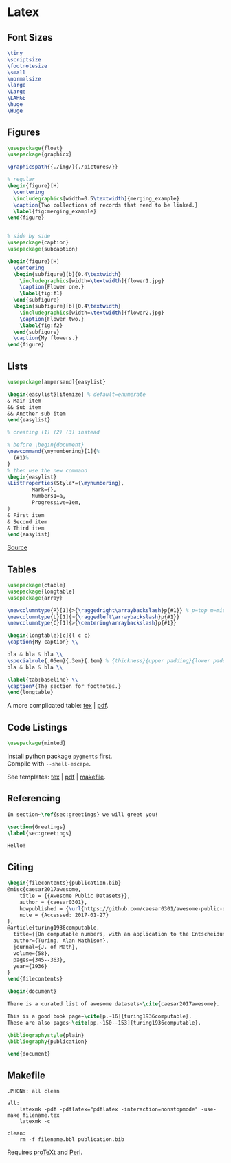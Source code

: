 
# Latex

## Font Sizes

```latex
\tiny
\scriptsize
\footnotesize
\small
\normalsize
\large
\Large
\LARGE
\huge
\Huge
```

## Figures

```latex
\usepackage{float}
\usepackage{graphicx}

\graphicspath{{./img/}{./pictures/}}

% regular
\begin{figure}[H]
  \centering
  \includegraphics[width=0.5\textwidth]{merging_example}
  \caption{Two collections of records that need to be linked.}
  \label{fig:merging_example}
\end{figure}


% side by side
\usepackage{caption}
\usepackage{subcaption}

\begin{figure}[H]
  \centering
  \begin{subfigure}[b]{0.4\textwidth}
    \includegraphics[width=\textwidth]{flower1.jpg}
    \caption{Flower one.}
    \label{fig:f1}
  \end{subfigure}
  \begin{subfigure}[b]{0.4\textwidth}
    \includegraphics[width=\textwidth]{flower2.jpg}
    \caption{Flower two.}
    \label{fig:f2}
  \end{subfigure}
  \caption{My flowers.}
\end{figure}
```

## Lists

```latex
\usepackage[ampersand]{easylist}

\begin{easylist}[itemize] % default=enumerate
& Main item
&& Sub item
&& Another sub item
\end{easylist}

% creating (1) (2) (3) instead

% before \begin{document}
\newcommand{\mynumbering}[1]{%
  (#1)%
}
% then use the new command
\begin{easylist}
\ListProperties(Style*={\mynumbering},
        Mark={},
        Numbers1=a,
        Progressive=1em,
)
& First item
& Second item
& Third item
\end{easylist}
```
[Source](https://en.wikibooks.org/wiki/LaTeX/List_Structures#Easylist_package)

## Tables
```latex
\usepackage{ctable}
\usepackage{longtable}
\usepackage{array}

\newcolumntype{R}[1]{>{\raggedright\arraybackslash}p{#1}} % p=top m=middle b=bottom alignment
\newcolumntype{L}[1]{>{\raggedleft\arraybackslash}p{#1}}
\newcolumntype{C}[1]{>{\centering\arraybackslash}p{#1}}

\begin{longtable}[c]{l c c}
\caption{My caption} \\

bla & bla & bla \\
\specialrule{.05em}{.3em}{.1em} % {thickness}{upper padding}{lower padding}
bla & bla & bla \\

\label{tab:baseline} \\
\caption*{The section for footnotes.}
\end{longtable}
```

A more complicated table: [tex](https://github.com/r0f1/latexhelp/blob/master/templates/table1.tex) | [pdf](https://github.com/r0f1/latexhelp/blob/master/templates/table1.pdf). 


## Code Listings
```latex
\usepackage{minted}
```
Install python package `pygments` first.  
Compile with `--shell-escape`.

See templates: [tex](https://github.com/r0f1/latexhelp/blob/master/templates/code_highlighting.tex) | [pdf](https://github.com/r0f1/latexhelp/blob/master/templates/code_highlighting.pdf) | [makefile](https://github.com/r0f1/latexhelp/blob/master/templates/makefile).

## Referencing

```latex
In section~\ref{sec:greetings} we will greet you!

\section{Greetings}
\label{sec:greetings}

Hello!
```

## Citing
 
```latex
\begin{filecontents}{publication.bib}
@misc{caesar2017awesome,
	title = {{Awesome Public Datasets}},
	author = {caesar0301},
	howpublished = {\url{https://github.com/caesar0301/awesome-public-datasets}},
	note = {Accessed: 2017-01-27}
},
@article{turing1936computable,
  title={{On computable numbers, with an application to the Entscheidungsproblem}},
  author={Turing, Alan Mathison},
  journal={J. of Math},
  volume={58},
  pages={345--363},
  year={1936}
}
\end{filecontents}

\begin{document}

There is a curated list of awesome datasets~\cite{caesar2017awesome}.

This is a good book page~\cite[p.~16]{turing1936computable}. 
These are also pages~\cite[pp.~150--153]{turing1936computable}.

\bibliographystyle{plain}
\bibliography{publication}

\end{document}
```

## Makefile

```make
.PHONY: all clean

all:
	latexmk -pdf -pdflatex="pdflatex -interaction=nonstopmode" -use-make filename.tex
	latexmk -c

clean:
	rm -f filename.bbl publication.bib
```
Requires [proTeXt](https://www.tug.org/protext/) and [Perl](https://www.activestate.com/activeperl/downloads).
